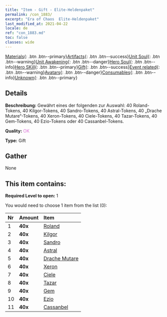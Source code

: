 ```yaml
---
title: "Item - Gift - Elite-Heldenpaket"
permalink: /con_1883/
excerpt: "Era of Chaos  Elite-Heldenpaket"
last_modified_at: 2021-04-22
locale: de
ref: "con_1883.md"
toc: false
classes: wide
---
```

 [Materials](/ItemsDE/){: .btn .btn--primary}[Artifacts](/ItemsDE/Artifacts/){: .btn .btn--success}[Unit Soul](/ItemsDE/UnitSoul/){: .btn .btn--warning}[Unit Awakening](/ItemsDE/UnitAwakening/){: .btn .btn--danger}[Hero Soul](/ItemsDE/HeroSoul/){: .btn .btn--info}[Hero SKill](/ItemsDE/HeroSkill/){: .btn .btn--primary}[Gift](/ItemsDE/Gift/){: .btn .btn--success}[Event related](/ItemsDE/Events/){: .btn .btn--warning}[Avatars](/ItemsDE/Avatars/){: .btn .btn--danger}[Consumables](/ItemsDE/Consumables/){: .btn .btn--info}[Unknown](/ItemsDE/Unknown/){: .btn .btn--primary}

## Details
 **Beschreibung:** Gewährt eines der folgenden zur Auswahl: 40 Roland-Tokens, 40 Kilgor-Tokens, 40 Sandro-Tokens, 40 Astral-Tokens, 40 „Drache Mutare“-Tokens, 40 Xeron-Tokens, 40 Ciele-Tokens, 40 Tazar-Tokens, 40 Gem-Tokens, 40 Ezio-Tokens oder 40 Cassanbel-Tokens.

 **Quality:** <span style="color: #DA70D6">OK</span>

 **Type:** Gift

## Gather

  None

## This item contains:

 **Required Level to open:** 1

 You would need to choose 1 item from the list (0):

  | Nr | Amount |     Item    |
  |:---|:-------|:------------|
  | 1 |  **40x** | [Roland](/de/Items/her_362/) |  | 
  | 2 |  **40x** | [Kilgor](/de/Items/her_374/) |  | 
  | 3 |  **40x** | [Sandro](/de/Items/her_371/) |  | 
  | 4 |  **40x** | [Astral](/de/Items/her_388/) |  | 
  | 5 |  **40x** | [Drache Mutare](/de/Items/her_390/) |  | 
  | 6 |  **40x** | [Xeron](/de/Items/her_383/) |  | 
  | 7 |  **40x** | [Ciele](/de/Items/her_382/) |  | 
  | 8 |  **40x** | [Tazar](/de/Items/her_393/) |  | 
  | 9 |  **40x** | [Gem](/de/Items/her_369/) |  | 
  | 10 |  **40x** | [Ezio](/de/Items/her_398/) |  | 
  | 11 |  **40x** | [Cassanbel](/de/Items/her_396/) |  | 
